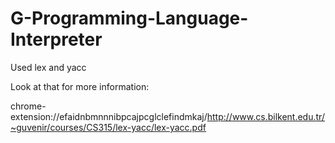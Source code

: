 # G-Programming-Language-Interpreter
Used lex and yacc

Look at that for more information:

chrome-extension://efaidnbmnnnibpcajpcglclefindmkaj/http://www.cs.bilkent.edu.tr/~guvenir/courses/CS315/lex-yacc/lex-yacc.pdf
